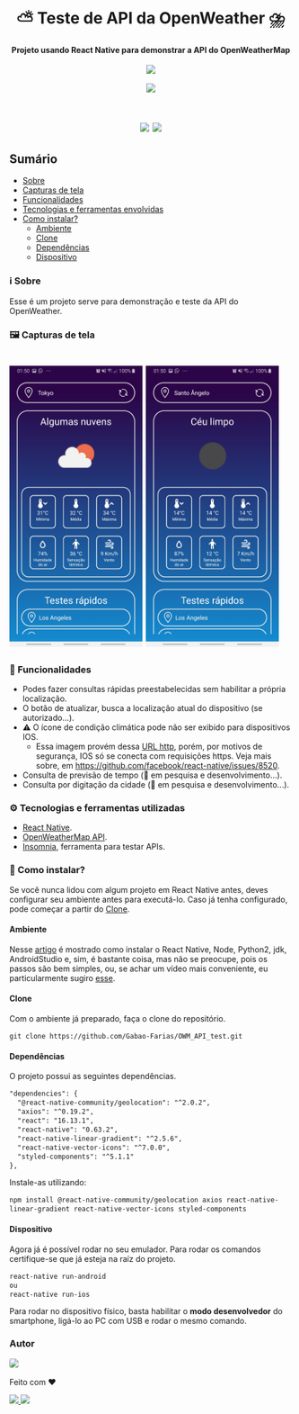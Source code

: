 <h1 align="center">⛅ Teste de API da OpenWeather ⛈️</h1>
<h4 align="center">Projeto usando React Native para demonstrar a API do OpenWeatherMap </h4>

<p align="center">
    <a href="https://reactnative.dev/">
        <img src="https://upload.wikimedia.org/wikipedia/commons/a/a7/React-icon.svg" width=250px />
    </a>
</p>

<p align="center">
    <a href="https://openweathermap.org/">
        <img src="https://upload.wikimedia.org/wikipedia/commons/f/f6/OpenWeather-Logo.jpg" width=350px />
    </a>
</p>

<h1 align="center">
 <img src="https://img.shields.io/badge/License-MIT-%23A214D0">
 <img src="https://img.shields.io/github/last-commit/Gabao-Farias/OWM_API_test">
</h1>

## Sumário
* [Sobre](#ℹ%EF%B8%8F-sobre)
* [Capturas de tela](#%EF%B8%8F-capturas-de-tela)
* [Funcionalidades](#-funcionalidades)
* [Tecnologias e ferramentas envolvidas](#%EF%B8%8F-tecnologias-e-ferramentas-utilizadas)
* [Como instalar?](#-como-instalar)
  * [Ambiente](#-ambiente)
  * [Clone](#-clone)
  * [Dependências](#-dependências)
  * [Dispositivo](#-dispositivo)

### ℹ️ Sobre
Esse é um projeto serve para demonstração e teste da API do OpenWeather.

### 🖼️ Capturas de tela
<h1>
 <img height="500" src="src\assets\Screenshot_20200806-015006_OWM_API_test.jpg">
 <img height="500" src="src\assets\Screenshot_20200806-015017_OWM_API_test.jpg">
</h1>

### 🥏 Funcionalidades
* Podes fazer consultas rápidas preestabelecidas sem habilitar a própria localização.
* O botão de atualizar, busca a localização atual do dispositivo (se autorizado...).
* ⚠️ O ícone de condição climática pode não ser exibido para dispositivos IOS.
  * Essa imagem provém dessa [URL http](http://openweathermap.org/img/wn/10d@2x.png), porém, por motivos de segurança, IOS só se conecta com requisições https. Veja mais sobre, em https://github.com/facebook/react-native/issues/8520.
* Consulta de previsão de tempo (🚧 em pesquisa e desenvolvimento...).
* Consulta por digitação da cidade (🚧 em pesquisa e desenvolvimento...).

### ⚙️ Tecnologias e ferramentas utilizadas
* [React Native](https://reactnative.dev/).
* [OpenWeatherMap API](https://openweathermap.org/).
* [Insomnia](https://insomnia.rest/), ferramenta para testar APIs.

### 🚀 Como instalar?
Se você nunca lidou com algum projeto em React Native antes, deves configurar seu ambiente antes para executá-lo. Caso já tenha configurado, pode começar a partir do [Clone](#-clone).

#### Ambiente
Nesse [artigo](https://medium.com/@guilherme_andrade2/instala%C3%A7%C3%A3o-react-native-cli-em-windows-f6c5b59a29cb) é mostrado como instalar o React Native, Node, Python2, jdk, AndroidStudio e, sim, é bastante coisa, mas não se preocupe, pois os passos são bem simples, ou, se achar um vídeo mais conveniente, eu particularmente sugiro [esse](https://www.youtube.com/watch?v=pqHMvj5_Xs0).

#### Clone
Com o ambiente já preparado, faça o clone do repositório.

````
git clone https://github.com/Gabao-Farias/OWM_API_test.git
````

#### Dependências
O projeto possui as seguintes dependências.

````
"dependencies": {
  "@react-native-community/geolocation": "^2.0.2",
  "axios": "^0.19.2",
  "react": "16.13.1",
  "react-native": "0.63.2",
  "react-native-linear-gradient": "^2.5.6",
  "react-native-vector-icons": "^7.0.0",
  "styled-components": "^5.1.1"
},
````

Instale-as utilizando:

````
npm install @react-native-community/geolocation axios react-native-linear-gradient react-native-vector-icons styled-components
````

#### Dispositivo
Agora já é possível rodar no seu emulador. Para rodar os comandos certifique-se que já esteja na raíz do projeto.

````
react-native run-android
ou
react-native run-ios
````

Para rodar no dispositivo físico, basta habilitar o **modo desenvolvedor** do smartphone, ligá-lo ao PC com USB e rodar o mesmo comando.

### Autor

<p>
  <a href="https://github.com/Gabao-Farias">
    <img style="border-radius: 15%" width=100 src="https://avatars1.githubusercontent.com/u/61251953?s=460&u=0ab0136d89a2577f4a73f1848bc1f849634d99cd&v=4"/>
  </a>
</p>

Feito com :heart:

<a href="https://www.linkedin.com/in/gabriel-taborda-farias-26b9b8160/">
  <img src="https://img.shields.io/badge/-Gabriel Taborda Farias-0077b5?style=flat&labelColor=0077b5&logo=linkedin&logoColor=white"/>
</a>

<a href="mailto:gabrielfariasbass@gmail.com">
  <img src="https://img.shields.io/badge/-gabrielfariasbass@gmail.com-c14438?style=flat&labelColor=c14438&logo=gmail&logoColor=white"/>
</a>
